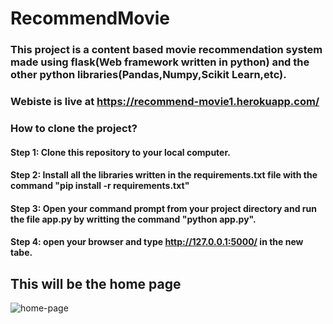 # RecommendMovie
### This project is a content based movie recommendation system made using flask(Web framework written in python) and the other python libraries(Pandas,Numpy,Scikit Learn,etc). 

### Webiste is live at https://recommend-movie1.herokuapp.com/

### How to clone the project?
#### Step 1: Clone this repository to your local computer.
#### Step 2: Install all the libraries written in the requirements.txt file with the command "pip install -r requirements.txt"
#### Step 3: Open your command prompt from your project directory and run the file app.py by writting the command "python app.py".
#### Step 4: open your browser and type http://127.0.0.1:5000/ in the new tabe.

## This will be the home page 

![home-page](https://user-images.githubusercontent.com/91136267/170476244-8c0b47a0-2f0f-4deb-a8d3-646f099b3598.png)


